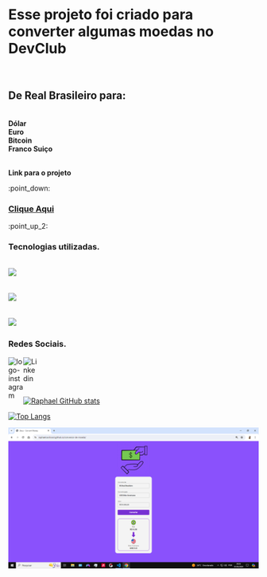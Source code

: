 <h1>Esse projeto foi criado para converter algumas moedas no DevClub</h1>
<br>
<h2>De <b>Real Brasileiro</b> para:</h2>  
<br><b>Dólar 
<br>Euro 
<br>Bitcoin 
<br> Franco Suiço</b><br>
<br>
<p><b>Link para o projeto</b></p>
:point_down:
<h3><a href="https://raphaelcaviliossii.github.io/conversor-de-moeda/">Clique Aqui</a></h3>
:point_up_2:

<h3>Tecnologias utilizadas.</h3> 

<br> <img src="https://img.shields.io/badge/HTML5-E34F26?style=for-the-badge&logo=html5&logoColor=white">

<br> <img src="https://img.shields.io/badge/CSS-239120?&style=for-the-badge&logo=css3&logoColor=white">

<br> <img src="https://img.shields.io/badge/JavaScript-F7DF1E?style=for-the-badge&logo=javascript&logoColor=black">

### Redes Sociais.

<p>
<a href="https://www.instagram.com/raphaelcaviliossi/">
<img align="left" alt="logo-instagram" width="30px" src="https://www.svgrepo.com/show/520798/instagram.svg" />
</a>
<a href="https://www.linkedin.com/in/raphael-caviliosi-9b8b63304">
<img align="left" alt="Linkedin" width="30px" src="https://www.svgrepo.com/show/504546/linkedin.svg" />
</a>
</p>
<br />
<br />

<p align="left">
<br />

[![Raphael GitHub stats](https://github-readme-stats.vercel.app/api?username=raphaelcaviliossii)](https://github.com/anuraghazra/github-readme-stats)

[![Top Langs](https://github-readme-stats.vercel.app/api/top-langs/?username=raphaelcaviliossii)](https://github.com/anuraghazra/github-readme-stats)

<img src="https://github.com/RaphaelCaviliossii/conversor-de-moeda/blob/main/assets/zeus%20converter%20money.png?raw=true" >

